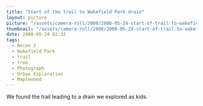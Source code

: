 ```yaml
---
title: "Start of the trail to Wakefield Park drain"
layout: picture
picture: "/assets/camera-roll/2008/2008-05-24-start-of-trail-to-wakefield-park-drain/recon-2-001.jpg"
thumbnail: "/assets/camera-roll/2008/2008-05-24-start-of-trail-to-wakefield-park-drain/recon-2-001-thumbnail.jpg"
date: 2008-05-24 02:32
tags:
  - Recon 2
  - Wakefield Park
  - trail
  - tree
  - Photograph
  - Urban Exploration
  - Maplewood
---
```

We found the trail leading to a drain we explored as kids.